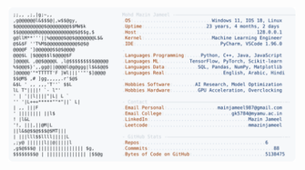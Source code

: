 <picture>
  <source srcset="https://raw.githubusercontent.com/mmazinjameel/mmazinjameel/main/dark_mode.svg?v=1741308384" media="(prefers-color-scheme: dark)">
  <img src="https://raw.githubusercontent.com/mmazinjameel/mmazinjameel/main/light_mode.svg?v=1741308384">
</picture>

